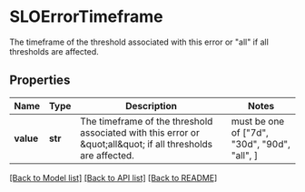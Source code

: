 # SLOErrorTimeframe

The timeframe of the threshold associated with this error or \"all\" if all thresholds are affected.

## Properties

| Name      | Type    | Description                                                                                                    | Notes                                        |
| --------- | ------- | -------------------------------------------------------------------------------------------------------------- | -------------------------------------------- |
| **value** | **str** | The timeframe of the threshold associated with this error or \&quot;all\&quot; if all thresholds are affected. | must be one of ["7d", "30d", "90d", "all", ] |

[[Back to Model list]](README.md#documentation-for-models) [[Back to API list]](README.md#documentation-for-api-endpoints) [[Back to README]](README.md)
